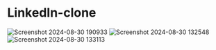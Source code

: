 # LinkedIn-clone
![Screenshot 2024-08-30 190933](https://github.com/user-attachments/assets/e75a2325-0040-47a8-baa3-715ff9634d1f)
![Screenshot 2024-08-30 132548](https://github.com/user-attachments/assets/14646b00-48a1-429a-8171-f0b6d6976c23)
![Screenshot 2024-08-30 133113](https://github.com/user-attachments/assets/b4583a6e-7a7b-4435-8adb-03d4d943e6b6)

